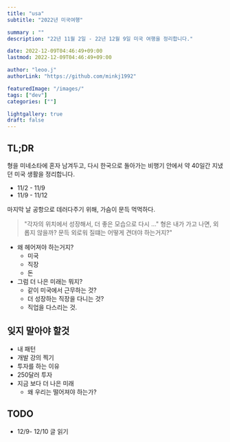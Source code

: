 ```yaml
---
title: "usa"
subtitle: "2022년 미국여행"

summary : ""
description: "22년 11월 2일 - 22년 12월 9일 미국 여행을 정리합니다."

date: 2022-12-09T04:46:49+09:00
lastmod: 2022-12-09T04:46:49+09:00

author: "leoo.j"
authorLink: "https://github.com/minkj1992"

featuredImage: "/images/"
tags: ["dev"]
categories: [""]

lightgallery: true
draft: false
---
```



<!--more-->

## TL;DR

형을 미네소타에 혼자 남겨두고, 다시 한국으로 돌아가는 비행기 안에서 약 40일간 지냈던 미국 생활을 정리합니다.

- 11/2 - 11/9
- 11/9 - 11/12

마지막 날 공항으로 데러다주기 위해, 가슴이 문득 먹먹하다. 

> "각자의 위치에서 성장해서, 더 좋은 모습으로 다시 ..."
> 형은 내가 가고 나면, 외롭지 않을까? 문득 외로워 질떄는 어떻게 견뎌야 하는거지?"

- 왜 헤어져야 하는거지?
  - 미국
  - 직장
  - 돈
- 그럼 더 나은 미래는 뭐지?
  - 같이 미국에서 근무하는 것?
  - 더 성장하는 직장을 다니는 것?
  - 직업을 다스리는 것.


## 잊지 말아야 할것
- 내 패턴
- 개발 강의 찍기
- 투자를 하는 이유
- 250달러 투자
- 지금 보다 더 나은 미래
  - 왜 우리는 떨어져야 하는가?


## TODO
- 12/9- 12/10 글 읽기

